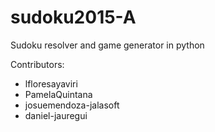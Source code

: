 # sudoku2015-A
Sudoku resolver and game generator in python

Contributors:
* lfloresayaviri
* PamelaQuintana
* josuemendoza-jalasoft
* daniel-jauregui